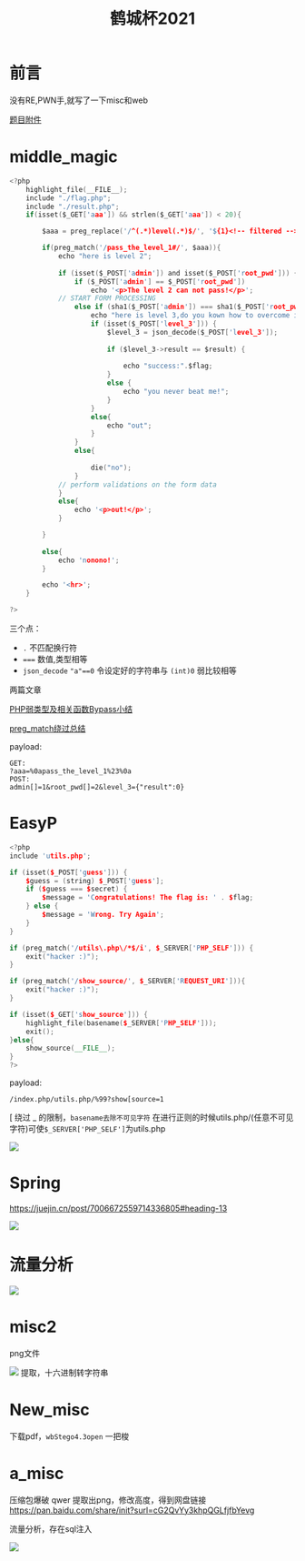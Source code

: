 ﻿---
title: 鹤城杯2021
categories: 赛题wp
---
# 前言
没有RE,PWN手,就写了一下misc和web

[题目附件](https://blog.csdn.net/qq_51724251/article/details/120657157)

<!--more-->
# middle_magic 
```c
<?php
    highlight_file(__FILE__);
    include "./flag.php";
    include "./result.php";
    if(isset($_GET['aaa']) && strlen($_GET['aaa']) < 20){

        $aaa = preg_replace('/^(.*)level(.*)$/', '${1}<!-- filtered -->${2}', $_GET['aaa']);

        if(preg_match('/pass_the_level_1#/', $aaa)){
            echo "here is level 2";
            
            if (isset($_POST['admin']) and isset($_POST['root_pwd'])) {
                if ($_POST['admin'] == $_POST['root_pwd'])
                    echo '<p>The level 2 can not pass!</p>';
            // START FORM PROCESSING    
                else if (sha1($_POST['admin']) === sha1($_POST['root_pwd'])){
                    echo "here is level 3,do you kown how to overcome it?";
                    if (isset($_POST['level_3'])) {
                        $level_3 = json_decode($_POST['level_3']);
                        
                        if ($level_3->result == $result) {
                            
                            echo "success:".$flag;
                        }
                        else {
                            echo "you never beat me!";
                        }
                    }
                    else{
                        echo "out";
                    }
                }
                else{
                    
                    die("no");
                }
            // perform validations on the form data
            }
            else{
                echo '<p>out!</p>';
            }

        }
        
        else{
            echo 'nonono!';
        }

        echo '<hr>';
    }

?> 

```

三个点：
- `.` 不匹配换行符
- `===` 数值,类型相等
- `json_decode` `"a"==0` 令设定好的字符串与 `(int)0` 弱比较相等

两篇文章

[PHP弱类型及相关函数Bypass小结](https://www.mi1k7ea.com/2019/06/21/PHP%E5%BC%B1%E7%B1%BB%E5%9E%8B%E5%B0%8F%E7%BB%93/)

[preg_match绕过总结](https://www.cnblogs.com/20175211lyz/p/12198258.html)

payload:

```
GET:
?aaa=%0apass_the_level_1%23%0a
POST:
admin[]=1&root_pwd[]=2&level_3={"result":0}
```

# EasyP
```c++
<?php
include 'utils.php';

if (isset($_POST['guess'])) {
    $guess = (string) $_POST['guess'];
    if ($guess === $secret) {
        $message = 'Congratulations! The flag is: ' . $flag;
    } else {
        $message = 'Wrong. Try Again';
    }
}

if (preg_match('/utils\.php\/*$/i', $_SERVER['PHP_SELF'])) {
    exit("hacker :)");
}

if (preg_match('/show_source/', $_SERVER['REQUEST_URI'])){
    exit("hacker :)");
}

if (isset($_GET['show_source'])) {
    highlight_file(basename($_SERVER['PHP_SELF']));
    exit();
}else{
    show_source(__FILE__);
}
?>
```

payload:
```
/index.php/utils.php/%99?show[source=1
```
[ 绕过 _ 的限制，`basename去除不可见字符` 在进行正则的时候utils.php/(任意不可见字符)可使`$_SERVER['PHP_SELF']`为utils.php

![](https://img-blog.csdnimg.cn/50b149ff32244fcc94014203627076a9.png?x-oss-process=image/watermark,type_ZHJvaWRzYW5zZmFsbGJhY2s,shadow_50,text_Q1NETiBARmYuY2hlbmc=,size_20,color_FFFFFF,t_70,g_se,x_16#pic_center)
# Spring
https://juejin.cn/post/7006672559714336805#heading-13

![](https://img-blog.csdnimg.cn/46aad3bdad8f4a4cb53a95522816ebb3.png?x-oss-process=image/watermark,type_ZHJvaWRzYW5zZmFsbGJhY2s,shadow_50,text_Q1NETiBARmYuY2hlbmc=,size_20,color_FFFFFF,t_70,g_se,x_16#pic_center)

# 流量分析
![](https://img-blog.csdnimg.cn/0a480f870e3a462395b3ff1cd4e73f9a.png?x-oss-process=image/watermark,type_ZHJvaWRzYW5zZmFsbGJhY2s,shadow_50,text_Q1NETiBARmYuY2hlbmc=,size_20,color_FFFFFF,t_70,g_se,x_16#pic_center)
# misc2
png文件

![](https://img-blog.csdnimg.cn/ee7ff3a4def245358cc02db4235daa94.png?x-oss-process=image/watermark,type_ZHJvaWRzYW5zZmFsbGJhY2s,shadow_50,text_Q1NETiBARmYuY2hlbmc=,size_20,color_FFFFFF,t_70,g_se,x_16#pic_center)
提取，十六进制转字符串

# New_misc
下载pdf，`wbStego4.3open` 一把梭

# a_misc
压缩包爆破 qwer 提取出png，修改高度，得到网盘链接
https://pan.baidu.com/share/init?surl=cG2QvYy3khpQGLfjfbYevg

流量分析，存在sql注入

![](https://img-blog.csdnimg.cn/b5f2d652ae9b477b9eb165dda2773f87.png#pic_center)





